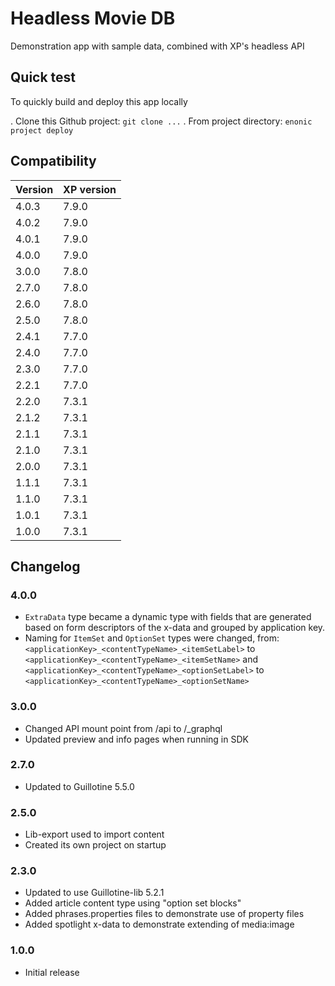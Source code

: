 # Headless Movie DB

Demonstration app with sample data, combined with XP's headless API

## Quick test

To quickly build and deploy this app locally

. Clone this Github project: `git clone ...`
. From project directory: `enonic project deploy`

## Compatibility

| Version | XP version |
|---------| ---------- |
| 4.0.3   | 7.9.0 |
| 4.0.2   | 7.9.0 |
| 4.0.1   | 7.9.0 |
| 4.0.0   | 7.9.0 |
| 3.0.0   | 7.8.0 |
| 2.7.0   | 7.8.0 |
| 2.6.0   | 7.8.0 |
| 2.5.0   | 7.8.0 |
| 2.4.1   | 7.7.0 |
| 2.4.0   | 7.7.0 |
| 2.3.0   | 7.7.0 |
| 2.2.1   | 7.7.0 |
| 2.2.0   | 7.3.1 |
| 2.1.2   | 7.3.1 |
| 2.1.1   | 7.3.1 |
| 2.1.0   | 7.3.1 |
| 2.0.0   | 7.3.1 |
| 1.1.1	  | 7.3.1 |
| 1.1.0	  | 7.3.1 |
| 1.0.1	  | 7.3.1 |
| 1.0.0	  | 7.3.1 |

## Changelog

### 4.0.0

* `ExtraData` type became a dynamic type with fields that are generated based on form descriptors of the x-data and grouped by application key.
* Naming for `ItemSet` and `OptionSet` types were changed, from:
  `<applicationKey>_<contentTypeName>_<itemSetLabel>` to `<applicationKey>_<contentTypeName>_<itemSetName>`
   and
  `<applicationKey>_<contentTypeName>_<optionSetLabel>` to `<applicationKey>_<contentTypeName>_<optionSetName>`

### 3.0.0

* Changed API mount point from /api to /_graphql
* Updated preview and info pages when running in SDK

### 2.7.0

* Updated to Guillotine 5.5.0

### 2.5.0

* Lib-export used to import content
* Created its own project on startup

### 2.3.0

* Updated to use Guillotine-lib 5.2.1
* Added article content type using "option set blocks"
* Added phrases.properties files to demonstrate use of property files
* Added spotlight x-data to demonstrate extending of media:image

### 1.0.0

* Initial release



